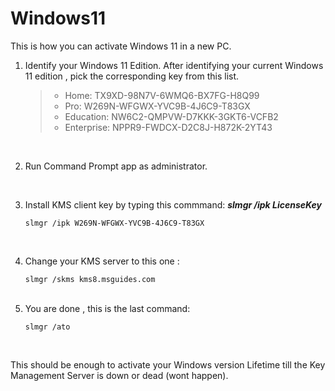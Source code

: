 # Windows11
This is how you can activate Windows 11 in a new PC.
  <br>

    
1) Identify your Windows 11 Edition.
   After identifying your current Windows 11 edition , pick the corresponding key from this list.
   > - Home: TX9XD-98N7V-6WMQ6-BX7FG-H8Q99  
   > - Pro: W269N-WFGWX-YVC9B-4J6C9-T83GX  
   > - Education: NW6C2-QMPVW-D7KKK-3GKT6-VCFB2  
   > - Enterprise: NPPR9-FWDCX-D2C8J-H872K-2YT43  
  <br>

    
2) Run Command Prompt app as administrator.
  <br>

    
3) Install KMS client key by typing this commmand: ***slmgr /ipk LicenseKey***
   ```
   slmgr /ipk W269N-WFGWX-YVC9B-4J6C9-T83GX
   ```
  <br>

    
4) Change your KMS server to this one :
   ```
   slmgr /skms kms8.msguides.com
   ```
    <br>
5) You are done , this is the last command:
   ```
   slmgr /ato
   ```
    <br>
This should be enough to activate your Windows version Lifetime till the Key Management Server is down or dead (wont happen).
